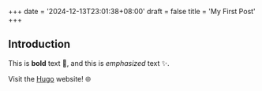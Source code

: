 +++
date = '2024-12-13T23:01:38+08:00'
draft = false
title = 'My First Post'
+++
## Introduction

This is **bold** text 💪, and this is *emphasized* text ✨.

Visit the [Hugo](https://gohugo.io) website! 🌐
